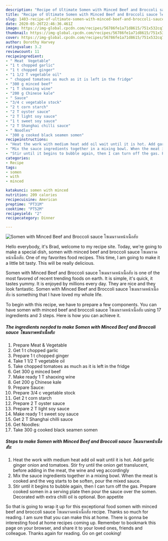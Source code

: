 ```yaml
---
description: "Recipe of Ultimate Somen with Minced Beef and Broccoli sauce โซเมนราดหน้าเนื้อสับ"
title: "Recipe of Ultimate Somen with Minced Beef and Broccoli sauce โซเมนราดหน้าเนื้อสับ"
slug: 1403-recipe-of-ultimate-somen-with-minced-beef-and-broccoli-sauce
date: 2020-05-26T22:46:36.461Z
image: https://img-global.cpcdn.com/recipes/56786fe1a71d8615/751x532cq70/somen-with-minced-beef-and-broccoli-sauce-โซเมนราดหน้าเนื้อสับ-recipe-main-photo.jpg
thumbnail: https://img-global.cpcdn.com/recipes/56786fe1a71d8615/751x532cq70/somen-with-minced-beef-and-broccoli-sauce-โซเมนราดหน้าเนื้อสับ-recipe-main-photo.jpg
cover: https://img-global.cpcdn.com/recipes/56786fe1a71d8615/751x532cq70/somen-with-minced-beef-and-broccoli-sauce-โซเมนราดหน้าเนื้อสับ-recipe-main-photo.jpg
author: Dorothy Harvey
ratingvalue: 3.2
reviewcount: 11
recipeingredient:
- " Meat  Vegetable"
- "1 t chopped garlic"
- "1 t chopped ginger"
- "1 1/2 T vegetable oil"
- " chopped tomatoes as much as it is left in the fridge"
- "300 g minced beef"
- "1 T shaoxing wine"
- "200 g Chinese kale"
- " Sauce"
- "3/4 c vegetable stock"
- "2 t corn starch"
- "2 T oyster sauce"
- "2 T light soy sauce"
- "1 t sweet soy sauce"
- "2 T Shanghai chilli sauce"
- " Noodles"
- "300 g cooked black seamen somen"
recipeinstructions:
- "Heat the work with medium heat add oil wait until it is hot. Add garlic ginger onion and tomatoes. Stir fry until the onion get translucent, before adding in the meat, the wine and veg accordingly"
- "Mix the sauce ingredients together in a mixing bowl. When the meat is cooked and the veg starts to be soften, pour the mixed sauce."
- "Stir until it begins to bubble again, then I can turn off the gas. Prepare cooked somen in a serving plate then pour the sauce over the somen. Decorated with extra chilli oil is optional. Bon appetite"
categories:
- Recipe
tags:
- somen
- with
- minced

katakunci: somen with minced 
nutrition: 209 calories
recipecuisine: American
preptime: "PT31M"
cooktime: "PT52M"
recipeyield: "2"
recipecategory: Dinner

---
```



![Somen with Minced Beef and Broccoli sauce โซเมนราดหน้าเนื้อสับ](https://img-global.cpcdn.com/recipes/56786fe1a71d8615/751x532cq70/somen-with-minced-beef-and-broccoli-sauce-โซเมนราดหน้าเนื้อสับ-recipe-main-photo.jpg)

Hello everybody, it's Brad, welcome to my recipe site. Today, we're going to make a special dish, somen with minced beef and broccoli sauce โซเมนราดหน้าเนื้อสับ. One of my favorites food recipes. This time, I am going to make it a little bit tasty. This will be really delicious.



Somen with Minced Beef and Broccoli sauce โซเมนราดหน้าเนื้อสับ is one of the most favored of recent trending foods on earth. It is simple, it's quick, it tastes yummy. It is enjoyed by millions every day. They are nice and they look fantastic. Somen with Minced Beef and Broccoli sauce โซเมนราดหน้าเนื้อสับ is something that I have loved my whole life.


To begin with this recipe, we have to prepare a few components. You can have somen with minced beef and broccoli sauce โซเมนราดหน้าเนื้อสับ using 17 ingredients and 3 steps. Here is how you can achieve it.

<!--inarticleads1-->

##### The ingredients needed to make Somen with Minced Beef and Broccoli sauce โซเมนราดหน้าเนื้อสับ:

1. Prepare  Meat &amp; Vegetable
1. Get 1 t chopped garlic
1. Prepare 1 t chopped ginger
1. Take 1 1/2 T vegetable oil
1. Take  chopped tomatoes as much as it is left in the fridge
1. Get 300 g minced beef
1. Make ready 1 T shaoxing wine
1. Get 200 g Chinese kale
1. Prepare  Sauce:
1. Prepare 3/4 c vegetable stock
1. Get 2 t corn starch
1. Prepare 2 T oyster sauce
1. Prepare 2 T light soy sauce
1. Make ready 1 t sweet soy sauce
1. Get 2 T Shanghai chilli sauce
1. Get  Noodles:
1. Take 300 g cooked black seamen somen




<!--inarticleads2-->

##### Steps to make Somen with Minced Beef and Broccoli sauce โซเมนราดหน้าเนื้อสับ:

1. Heat the work with medium heat add oil wait until it is hot. Add garlic ginger onion and tomatoes. Stir fry until the onion get translucent, before adding in the meat, the wine and veg accordingly
1. Mix the sauce ingredients together in a mixing bowl. When the meat is cooked and the veg starts to be soften, pour the mixed sauce.
1. Stir until it begins to bubble again, then I can turn off the gas. Prepare cooked somen in a serving plate then pour the sauce over the somen. Decorated with extra chilli oil is optional. Bon appetite




So that is going to wrap it up for this exceptional food somen with minced beef and broccoli sauce โซเมนราดหน้าเนื้อสับ recipe. Thanks so much for reading. I am sure that you can make this at home. There is gonna be interesting food at home recipes coming up. Remember to bookmark this page on your browser, and share it to your loved ones, friends and colleague. Thanks again for reading. Go on get cooking!
